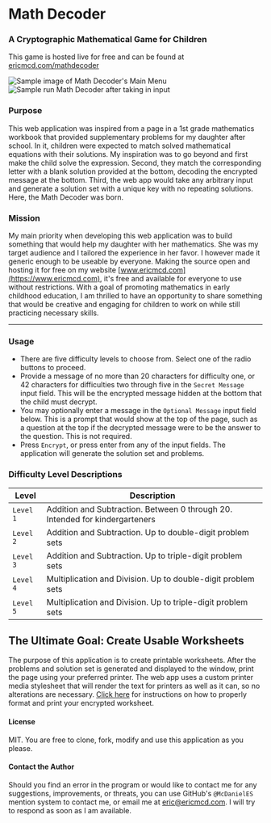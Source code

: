 # Math Decoder
### A Cryptographic Mathematical Game for Children

This game is hosted live for free and can be found at [ericmcd.com/mathdecoder](https://www.ericmcd.com/mathdecoder/)

![Sample image of Math Decoder's Main Menu](https://www.ericmcd.com/mathdecoder/imgs/math-decoder-input.png)
![Sample run Math Decoder after taking in input](https://www.ericmcd.com/mathdecoder/imgs/cheese.jpg)

### Purpose
This web application was inspired from a page in a 1st grade mathematics workbook that provided supplementary problems for my daughter after school. In it, children were expected to match solved mathematical equations with their solutions. My inspiration was to go beyond and first make the child solve the expression. Second, they match the corresponding letter with a blank solution provided at the bottom, decoding the encrypted message at the bottom. Third, the web app would take any arbitrary input and generate a solution set with a unique key with no repeating solutions. Here, the Math Decoder was born.

### Mission
My main priority when developing this web application was to build something that would help my daughter with her mathematics. She was my target audience and I tailored the experience in her favor. I however made it generic enough to be useable by everyone. Making the source open and hosting it for free on my website [www.ericmcd.com](https://www.ericmcd.com), it's free and available for everyone to use without restrictions. With a goal of promoting mathematics in early childhood education, I am thrilled to have an opportunity to share something that would be creative and engaging for children to work on while still practicing necessary skills.

---

### Usage
+ There are five difficulty levels to choose from. Select one of the radio buttons to proceed.
+ Provide a message of no more than 20 characters for difficulty one, or 42 characters for difficulties two through five in the `Secret Message` input field. This will be the encrypted message hidden at the bottom that the child must decrypt.
+ You may optionally enter a message in the `Optional Message` input field below. This is a prompt that would show at the top of the page, such as a question at the top if the decrypted message were to be the answer to the question. This is not required.
+ Press `Encrypt`, or press enter from any of the input fields. The application will generate the solution set and problems.

### Difficulty Level Descriptions
| Level | Description |
| --- | --- |
| `Level 1` | Addition and Subtraction. Between 0 through 20. Intended for kindergarteners |
| `Level 2` | Addition and Subtraction. Up to double-digit problem sets |
| `Level 3` | Addition and Subtraction. Up to triple-digit problem sets |
| `Level 4` | Multiplication and Division. Up to double-digit problem sets |
| `Level 5` | Multiplication and Division. Up to triple-digit problem sets |

## The Ultimate Goal: Create Usable Worksheets
The purpose of this application is to create printable worksheets. After the problems and solution set is generated and displayed to the window, print the page using your preferred printer. The web app uses a custom printer media stylesheet that will render the text for printers as well as it can, so no alterations are necessary. [Click here](https://www.ericmcd.com/mathdecoder/help/) for instructions on how to properly format and print your encrypted worksheet.

#### License
MIT. You are free to clone, fork, modify and use this application as you please.

#### Contact the Author
Should you find an error in the program or would like to contact me for any suggestions, improvements, or threats, you can use GitHub's `@McDanielES` mention system to contact me, or email me at [eric@ericmcd.com](mailto:eric@ericmcd.com). I will try to respond as soon as I am available.